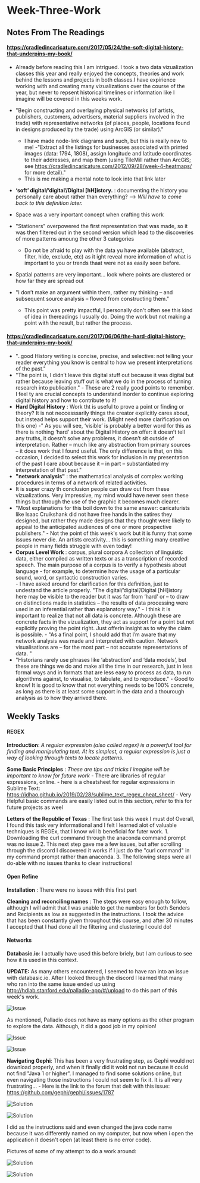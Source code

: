 # Week-Three-Work

## Notes From The Readings

#### https://cradledincaricature.com/2017/05/24/the-soft-digital-history-that-underpins-my-book/

- Already before reading this I am intrigued. I took a two data vizualization classes this year and really enjoyed the concepts, theories and work behind the lessons and projects in both classes.I have expirience working with and creating many vizualizations over the course of the year, but never to repsent historical timelines or information like I imagine will be covered in this weeks work. 

- "Begin constructing and overlaying physical networks (of artists, publishers, customers, advertisers, material suppliers involved in the trade) with representative networks (of places, people, locations found in designs produced by the trade) using ArcGIS (or similar)."
    - I have made node-link diagrams and such, but this is really new to me!
 -"Extract all the listings for businesses associated with printed images (data: 1794, 1808), assign longitude and latitude coordinates to their addresses, and map them (using TileMill rather than ArcGiS; see https://cradledincaricature.com/2012/09/28/week-4-heatmaps/ for more detail)."
    - This is me making a mental note to look into that link later 
- **‘soft’ digital/’digital’/Digital [hH]istory.** : documenting the history you personally care about rather than everything? --> *Will have to come back to this definition later.*
- Space was a very inportant concept when crafting this work
- "Stationers" overpowered the first representation that was made, so it was then filtered out in the second version which lead to the discoveries of more patterns amoung the other 3 categories
    - Do not be afraid to play with the data yu have available (abstract, filter, hide, exclude, etc) as it ight reveal more information of what is important to you or trends thaat were not as easily seen before.
- Spatial patterns are very important... look where points are clustered or how far they are spread out
- "I don’t make an argument within them, rather my thinking – and subsequent source analysis – flowed from constructing them." 
    - This point was pretty impactful, I personally don't often see this kind of idea in thereadings I usually do. Doing the work but not making a point with the result, but rather the process.
    
#### https://cradledincaricature.com/2017/06/06/the-hard-digital-history-that-underpins-my-book/

- "..good History writing is concise, precise, and selective: not telling your reader everything you know is central to how we present interpretations of the past." 
- "The point is, I didn’t leave this digital stuff out because it was digital but rather because leaving stuff out is what we do in the process of turning research into publication."
        - These are 2 really good points to remember. I feel ty are crucial concepts to understand inorder to continue exploring digital history and how to contribute to it!
 - **Hard Digital History** : Work tht is useful to prove a point or finding or theory? It is not neccesssarily things the creator explicitly cares about, but instead helps support their work. (Might need more clarification on this one)
        -" As you will see, ‘visible’ is probably a better word for this as there is nothing ‘hard’ about the Digital History on offer: it doesn’t tell any truths, it doesn’t solve any problems, it doesn’t sit outside of interpretation. Rather – much like any abstraction from primary sources – it does work that I found useful. The only difference is that, on this occasion, I decided to select this work for inclusion in my presentation of the past I care about because it – in part – substantiated my interpretation of that past."
- **"network analysis"** : the mathematical analysis of complex working procedures in terms of a network of related activities.
- It is super crazy th conclusion people can draw out from these vizualizations. Very impressive, my mind would have never seen these things but through the use of the graphic it becomes much clearer.
- "Most explanations for this boil down to the same answer: caricaturists like Isaac Cruikshank did not have free hands in the satires they designed, but rather they made designs that they thought were likely to appeal to the anticipated audiences of one or more prospective publishers."
        - Not the point of this week's work but it is funny that some issues never die. An artists creativity... this is something many creative people in many fields struggle with even today!
- **Corpus Level Work** : corpus, plural corpora A collection of linguistic data, either compiled as written texts or as a transcription of recorded speech. The main purpose of a corpus is to verify a hypothesis about language - for example, to determine how the usage of a particular sound, word, or syntactic construction varies.       
        - I have asked around for clarification for this definition, just to undestand the article properly.
"The digital/’digital’/Digital [hH]istory here may be visible to the reader but it was far from ‘hard’ or – to draw on distinctions made in statistics – the results of data processing were used in an inferential rather than explanatory way."
        - I think it is important to realize that not all data is concrete. Although these are concrete facts in the vizualization, they act as support for a point but not explicitly proving the point right. Just offerin insight as to why the claim is possible.
        - "As a final point, I should add that I’m aware that my network analysis was made and interpreted with caution. Network visualisations are – for the most part – not accurate representations of data. "
- "Historians rarely use phrases like ‘abstraction’ and ‘data models’, but these are things we do and make all the time in our research, just in less formal ways and in formats that are less easy to process as data, to run algorithms against, to visualise, to tabulate, and to reproduce."
        - Good to know! It is good to know that not everything needs to be 100% concrete, as long as there is at least some support in the data and a thourough analysis as to how they arrived there. 
        

## Weekly Tasks

#### REGEX

**Introduction**: *A regular expression (also called regex) is a powerful tool for finding and manipulating text. At its simplest, a regular expression is just a way of looking through texts to locate patterns.*

**Some Basic Principles** : *These are tips and tricks I imagine will be important to know for future work*
    - There are libraries of regular expressions, online.
    - here is a cheatsheet for regular expressions in Sublime Text: https://jdhao.github.io/2019/02/28/sublime_text_regex_cheat_sheet/
    - Very Helpful basic commands are easily listed out in this section, refer to this for future projects as weel
    
**Letters of the Republic of Texas** : The first task this week I must do! Overall, I found this task very informational and I felt I learned alot of valuable techniques is REGEx, that I know will b beneficial for futer work.
        1. Downloading the curl command through the anaconda command prompt was no issue
        2. This next step gave me a few issues, but after scrolling through the discord I discovered it works if I just do the "curl command" in my command prompt rather than anaconda.
        3. The following steps were all do-able with no issues thanks to clear instructions!
        
 #### Open Refine
 
 **Installation** : There were no issues with this first part
 
 **Cleaning and reconciling names** : The steps were easy enough to follow, although I will admit that I was unable to get the numbers for both Senders and Recipients as low as suggested in the instructions. I took the advice that has been constantly given throughout this course, and after 30 minutes I accepted that I had done all the filtering and clustering I could do!
 
 #### Networks
 
**Databasic.io**: I actually have used this before briely, but I am curious to see how it is used in this context.

**UPDATE:** As many others encountered, I seemed to have ran into an issue with databasic.io. After I looked through the discord I learned that many who ran into the same issue ended up using http://hdlab.stanford.edu/palladio-app/#/upload to do this part of this week's work.
        
![Issue](https://github.com/Elissap5100/Week-Three-Work/blob/master/IssueA.PNG)

As mentioned, Palladio does not have as many options as the other program to explore the data. Although, it did a good job in my opinion!

![Issue](https://github.com/Elissap5100/Week-Three-Work/blob/master/ExampleA.PNG)

![Issue](https://github.com/Elissap5100/Week-Three-Work/blob/master/ExampleB.PNG)

**Navigating Gephi**: This has been a very frustrating step, as Gephi would not download properly, and when it finally did it wold not run because it could not find "Java 1 or higher". I managed to find some solutions online, but even navigating those instructions I could not seem to fix it. It is all very frustrating...
    - Here is the link to the forum that delt with this issue: https://github.com/gephi/gephi/issues/1787

![Solution](https://github.com/Elissap5100/Week-Three-Work/blob/master/SolutionP1.PNG)

![Solution](https://github.com/Elissap5100/Week-Three-Work/blob/master/SolutionP2.PNG)

I did as the instructions said and even changed the java code name because it was differently named on my computer, but now when i open the application it doesn't open (at least there is no error code).

Pictures of some of my attempt to do a work around:

![Solution](https://github.com/Elissap5100/Week-Three-Work/blob/master/Attempt1.PNG)

![Solution](https://github.com/Elissap5100/Week-Three-Work/blob/master/Attempt2.PNG)


    
